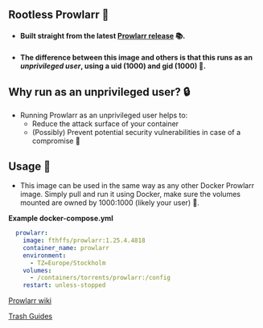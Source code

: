 ## Rootless Prowlarr 🚀  
- #### Built straight from the latest [Prowlarr release](https://github.com/Prowlarr/Prowlarr/releases) 📚. 
- #### The difference between this image and others is that this runs as an *unprivileged user*, using a uid (1000) and gid (1000) 👥. 

## Why run as an unprivileged user? 🔒  
- Running Prowlarr as an unprivileged user helps to: 
  - Reduce the attack surface of your container 
  - (Possibly) Prevent potential security vulnerabilities in case of a compromise 🤖     

## Usage 📁  
- This image can be used in the same way as any other Docker Prowlarr image. Simply pull and run it using Docker, make sure the volumes mounted are owned by 1000:1000 (likely your user) 🔄.

**Example docker-compose.yml**
```docker-compose.yml
  prowlarr:
    image: fthffs/prowlarr:1.25.4.4818
    container_name: prowlarr
    environment:
      - TZ=Europe/Stockholm
    volumes:
      - /containers/torrents/prowlarr:/config
    restart: unless-stopped
``` 

[Prowlarr wiki](https://wiki.servarr.com/prowlarr)

[Trash Guides](https://trash-guides.info/Prowlarr/)

